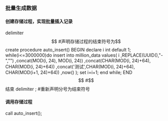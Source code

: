 ### 批量生成数据
#### 创建存储过程，实现批量插入记录
delimiter $$ #声明存储过程的结束符号为$$
create procedure auto_insert()
BEGIN
    declare i int default 1;
    while(i<=3000000)do
        insert into million_data values(
                                        i
                                        ,REPLACE(UUID(),"-","")
                                        ,concat(MOD(i, 24), MOD(i, 24))
                                        ,concat(CHAR(MOD(i, 24)+64), CHAR(MOD(i, 24)+64))
                                        ,concat('测试',CHAR(MOD(i, 24)+64), CHAR(MOD(i+1, 24)+64))
                                        ,now()
                                        );
        set i=i+1;
    end while;
END$$ #$$结束
delimiter ; #重新声明分号为结束符号

#### 调用存储过程
call auto_insert();
